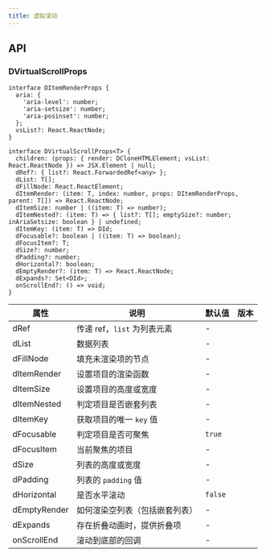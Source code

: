 ```yaml
---
title: 虚拟滚动
---
```


## API

### DVirtualScrollProps

```tsx
interface DItemRenderProps {
  aria: {
    'aria-level': number;
    'aria-setsize': number;
    'aria-posinset': number;
  };
  vsList?: React.ReactNode;
}

interface DVirtualScrollProps<T> {
  children: (props: { render: DCloneHTMLElement; vsList: React.ReactNode }) => JSX.Element | null;
  dRef?: { list?: React.ForwardedRef<any> };
  dList: T[];
  dFillNode: React.ReactElement;
  dItemRender: (item: T, index: number, props: DItemRenderProps, parent: T[]) => React.ReactNode;
  dItemSize: number | ((item: T) => number);
  dItemNested?: (item: T) => { list?: T[]; emptySize?: number; inAriaSetsize: boolean } | undefined;
  dItemKey: (item: T) => DId;
  dFocusable?: boolean | ((item: T) => boolean);
  dFocusItem?: T;
  dSize?: number;
  dPadding?: number;
  dHorizontal?: boolean;
  dEmptyRender?: (item: T) => React.ReactNode;
  dExpands?: Set<DId>;
  onScrollEnd?: () => void;
}
```

<!-- prettier-ignore-start -->
| 属性 | 说明 | 默认值 | 版本 | 
| --- | --- | --- | --- | 
| dRef | 传递 ref，`list` 为列表元素 | - |  |
| dList | 数据列表 | - |  |
| dFillNode | 填充未渲染项的节点 | - |  |
| dItemRender | 设置项目的渲染函数 | - |  |
| dItemSize | 设置项目的高度或宽度 | - |  |
| dItemNested | 判定项目是否嵌套列表 | - |  |
| dItemKey | 获取项目的唯一 `key` 值 | - |  |
| dFocusable | 判定项目是否可聚焦 | `true` |  |
| dFocusItem | 当前聚焦的项目 | - |  |
| dSize | 列表的高度或宽度 | - |  |
| dPadding | 列表的 `padding` 值 | - |  |
| dHorizontal | 是否水平滚动 | `false` |  |
| dEmptyRender | 如何渲染空列表（包括嵌套列表） | - |  |
| dExpands | 存在折叠动画时，提供折叠项 | - |  |
| onScrollEnd | 滚动到底部的回调 | - |  |
<!-- prettier-ignore-end -->
